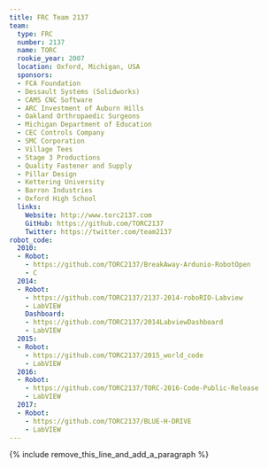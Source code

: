 ```yaml
---
title: FRC Team 2137
team:
  type: FRC
  number: 2137
  name: TORC
  rookie_year: 2007
  location: Oxford, Michigan, USA
  sponsors:
  - FCA Foundation
  - Dessault Systems (Solidworks)
  - CAMS CNC Software
  - ARC Investment of Auburn Hills
  - Oakland Orthropaedic Surgeons
  - Michigan Department of Education
  - CEC Controls Company
  - SMC Corporation
  - Village Tees
  - Stage 3 Productions
  - Quality Fastener and Supply
  - Pillar Design
  - Kettering University
  - Barron Industries
  - Oxford High School
  links:
    Website: http://www.torc2137.com
    GitHub: https://github.com/TORC2137
    Twitter: https://twitter.com/team2137
robot_code:
  2010:
  - Robot:
    - https://github.com/TORC2137/BreakAway-Ardunio-RobotOpen
    - C
  2014:
  - Robot:
    - https://github.com/TORC2137/2137-2014-roboRIO-Labview
    - LabVIEW
    Dashboard:
    - https://github.com/TORC2137/2014LabviewDashboard
    - LabVIEW
  2015:
  - Robot:
    - https://github.com/TORC2137/2015_world_code
    - LabVIEW
  2016:
  - Robot:
    - https://github.com/TORC2137/TORC-2016-Code-Public-Release
    - LabVIEW
  2017:
  - Robot:
    - https://github.com/TORC2137/BLUE-H-DRIVE
    - LabVIEW
---
```


{% include remove_this_line_and_add_a_paragraph %}